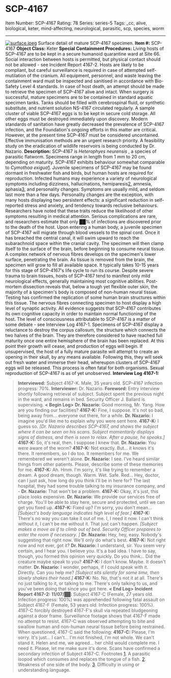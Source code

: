 # SCP-4167
Item Number: SCP-4167
Rating: 78
Series: series-5
Tags: _cc, alive, biological, keter, mind-affecting, neurological, parasitic, scp, species, worm

---

[![surface.jpeg](https://scp-wiki.wdfiles.com/local--resized-images/scp-4167/surface.jpeg/medium.jpg)](https://scp-wiki.wdfiles.com/local--files/scp-4167/surface.jpeg)
Surface detail of mature SCP-4167 specimen.
**Item #:** SCP-4167
**Object Class:** Keter
**Special Containment Procedures:** Living hosts of SCP-4167 are to be kept in a secure humanoid quarantine ward at Site 66. Social interaction between hosts is permitted, but physical contact should not be allowed - see Incident Report 4167-2. Hosts are likely to be compliant, but careful surveillance is required in case of attempted self-mutilation of the cranium. All equipment, personnel, and waste leaving the containment ward must be inspected and sanitised in accordance with Bio-Safety Level 4 standards.
In case of host death, an attempt should be made to retrieve the specimen of SCP-4167 alive and intact. When surgery is successful, mature specimens are to be contained in standard aquatic specimen tanks. Tanks should be filled with cerebrospinal fluid, or synthetic substitute, and nutrient solution NS-4167 circulated regularly.
A sample cluster of viable SCP-4167 eggs is to be kept in secure cold storage. All other eggs must be destroyed immediately upon discovery.
Modern standards of sanitation have greatly decreased the prevalence of SCP-4167 infection, and the Foundation's ongoing efforts in this matter are critical. However, at the present time SCP-4167 must be considered uncontained. Effective immunisation methods are an urgent research priority. A feasibility study on the eradication of wildlife reservoirs is being conducted by Dr. Nazario.
**Description:** SCP-4167 is _Heterophyes neurensis_ , a species of parasitic flatworm. Specimens range in length from 1 mm to 20 cm, depending on maturity. SCP-4167 exhibits behaviour somewhat comparable to _Cymothoa exigua_[1](javascript:;). Juvenile specimens of SCP-4167 may be found dormant in freshwater fish and birds, but human hosts are required for reproduction.
Infected humans may experience a variety of neurological symptoms including dizziness, hallucinations, hemiparesis[2](javascript:;), amnesia, aphasia[3](javascript:;), and personality changes. Symptoms are usually mild, and seldom last more than a few days. Personality changes are the exception, with many hosts displaying two persistent effects: a significant reduction in self-reported stress and anxiety, and tendency towards reclusive behaviours. Researchers have noted that these traits reduce the likelihood of other symptoms resulting in medical attention. Serious complications are rare, and researchers estimate that only ██% of infections are discovered prior to the death of the host.
Upon entering a human body, a juvenile specimen of SCP-4167 will migrate through blood vessels to the spinal cord. Once it has breached the central canal, it will swim upward to reach the subarachnoid space within the cranial cavity. The specimen will then clamp itself to the surface of the brain, before beginning to consume neural tissue. A complex network of nervous fibres develops on the specimen's lower surface, penetrating the brain. As tissue is removed from the brain, the specimen will grow to fill all available space. It typically takes 10-15 years for this stage of SCP-4167's life cycle to run its course.
Despite severe trauma to brain tissues, hosts of SCP-4167 tend to manifest only mild neurological effects, generally maintaining most cognitive abilities. Post-mortem dissection reveals that, below a tough yet flexible outer skin, the majority of a specimen's body is composed of non-human neural tissue. Testing has confirmed the replication of some human brain structures within this tissue. The nervous fibres connecting specimen to host display a high level of synaptic activity. All evidence suggests that SCP-4167 contributes its own cognitive capacity in order to maintain normal functioning of the host. The level of consciousness attributable to SCP-4167 is a matter of some debate - see Interview Log 4167-1.
Specimens of SCP-4167 display a reluctance to destroy the corpus callosum, the structure which connects the two halves of the brain. They are therefore considered to have reached full maturity once one entire hemisphere of the brain has been replaced. At this point their growth will cease, and production of eggs will begin. If unsupervised, the host of a fully mature parasite will attempt to create an opening in their skull, by any means available. Following this, they will seek out fresh water and immerse their head, whereupon clusters of SCP-4167 eggs will be released. This process is often fatal for both organisms. Sexual reproduction of SCP-4167 is as of yet unobserved.
**Interview Log 4167-1:**
> **Interviewed:** Subject 4167-K. Male, 35 years old. SCP-4167 infection progress: 70%.
> **Interviewer:** Dr. Nazario.
> **Foreword:** Entry interview shortly following retrieval of subject. Subject spent the previous night in the ward, and remains in bed. Security Officer J. Ballard is supervising.
> **< Begin Log>**
> **Dr. Nazario:** Good morning, Mr. Yang. How are you finding our facilities?
> **4167-K:** Fine, I suppose. It's not so bad, being away from… everyone out there, for a while.
> **Dr. Nazario:** I imagine you'd like me to explain why you were sent here.
> **4167-K:** I guess so.
> _[Dr. Nazario describes SCP-4167, and shows the subject where it can be seen on his scans. Subject momentarily displays signs of distress, and then is seen to relax. After a pause, he speaks.]_
> **4167-K:** So, it's real, then. I suppose I knew that.
> **Dr. Nazario:** You were aware of the worm?
> **4167-K:** Not exactly. But… it knows it's there. It remembers, so I do too. It remembers for me. We remembered we weren't alone.
> **Dr. Nazario:** I see. I've heard similar things from other patients. Please, describe some of these memories for me.
> **4167-K:** Ah. Hmm. I'm sorry, it's like trying to remember a dream. A good dream, though. Warm. Wet. Safe. Red… Hey, doctor, can I just ask, how long do you think I'll be in here for? The last hospital, they had some trouble talking to my insurance company, and -
> **Dr. Nazario:** That won't be a problem.
> **4167-K:** Okay, it's just, this place looks expensive.
> **Dr. Nazario:** We provide our services free of charge. You'll be able to stay here, secure and protected, until we can get you fixed up.
> **4167-K:** Fixed up? I'm sorry, you don't mean…
> _[Subject's body language indicates high level of fear.]_
> **4167-K:** There's no way you can take it out of me. I, I need it now. I can't think without it, I can't be me without it. That just can't happen.
> _[Subject makes a move as if to climb out of bed. Security Officer prepares to enter the room if necessary. ]_
> **Dr. Nazario:** Hey, hey, easy. Nobody's suggesting that right now. We'll only do what's best.
> **4167-K:** Not right now and not ever, got it?
> **Dr. Nazario:** I understand, sir. You seem very certain, and I hear you. I believe you. It's a bad idea. I have to say, though, you formed this opinion very quickly. Do you think… Did the creature maybe speak to you?
> **4167-K:** I don't know. Maybe. It doesn't matter.
> **Dr. Nazario:** I wonder, perhaps, if I could speak with it. Directly. Can you help me?
> _[Subject sits silently for some time, then slowly shakes their head.]_
> **4167-K:** No. No, that's not it at all. There's no just talking to it, or talking to me. There's only talking to us, and you've been doing that since you got here.
> **< End Log>**
**Incident Report 4167-2:**
**11/07/██:** Subject 4167-C (Female, 27 years old. Infection progress: 100%) was apprehended following fatal assault on Subject 4167-F (Female, 53 years old. Infection progress: 100%). 4167-C forcibly destroyed 4167-F's skull via repeated bludgeoning against a door frame. Surveillance footage shows that 4167-F made no attempt to resist. 4167-C was observed attempting to bite and swallow human and non-human neural tissue before being restrained. When questioned, 4167-C said the following:
> **4167-C:** Please, I'm sorry. It's just… I can't… I'm not finished, I'm not whole. We can't stand it. Helen and me, we agreed… her child would complete me. I need it. Please, let me make sure it's done.
Scans have confirmed a secondary infection of Subject 4167-C.
Footnotes
[1](javascript:;). A parasitic isopod which consumes and replaces the tongue of a fish.
[2](javascript:;). Weakness of one side of the body.
[3](javascript:;). Difficulty in using or understanding language.